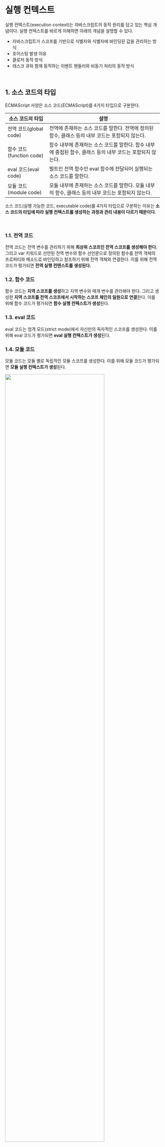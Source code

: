 # 실행 컨텍스트

실행 컨텍스트(execution context)는 자바스크립트의 동작 원리를 담고 있는 핵심 개념이다. 실행 컨텍스트를 바르게 이해하면 아래의 개념을 설명할 수 있다.

* 자바스크립트가 스코프를 기반으로 식별자와 식별자에 바인딩된 값을 관리하는 방식
* 호이스팅 발생 이유
* 클로저 동작 방식
* 태스크 큐와 함께 동작하는 이벤트 핸들러와 비동기 처리의 동작 방식

&nbsp;  

## 1. 소스 코드의 타입

ECMAScript 사양은 소스 코드(ECMAScript)를 4가지 타입으로 구분한다.

| 소스 코드의 타입         | 설명                                                         |
| ------------------------ | ------------------------------------------------------------ |
| 전역 코드(global code)   | 전역에 존재하는 소스 코드를 말한다. 전역에 정의된 함수, 클래스 등의 내부 코드는 포함되지 않는다. |
| 함수 코드(function code) | 함수 내부에 존재하는 소스 코드를 말한다. 함수 내부에 중첩된 함수, 클래스 등의 내부 코드는 포함되지 않는다. |
| eval 코드(eval code)     | 빌트인 전역 함수인 eval 함수에 전달되어 실행되는 소스 코드를 말한다. |
| 모듈 코드(module code)   | 모듈 내부에 존재하는 소스 코드를 말한다. 모듈 내부의 함수, 클래스 등의 내부 코드는 포함되지 않는다. |

소스 코드(실행 가능한 코드, executable code)를 4가지 타입으로 구분하는 이유는 **소스 코드의 타입에 따라 실행 컨텍스트를 생성하는 과정과 관리 내용이 다르기 때문이다.**

&nbsp;  

### 1.1. 전역 코드

전역 코드는 전역 변수를 관리하기 위해 **최상위 스코프인 전역 스코프를 생성해야 한다.** 그리고 var 키워드로 선언된 전역 변수와 함수 선언문으로 정의된 함수를 전역 객체의 프로퍼티와 메소드로 바인딩하고 참조하기 위해 전역 객체와 연결한다. 이를 위해 전역 코드가 평가되면 **전역 실행 컨텐스트를 생성된다.**

### 1.2. 함수 코드

함수 코드는 **지역 스코프를 생성**하고 지역 변수와 매개 변수를 관리해야 한다. 그리고 생성한 **지역 스코프를 전역 스코프에서 시작하는 스코프 체인의 일원으로 연결**한다. 이를 위해 함수 코드가 평가되면 **함수 실행 컨텍스트가 생성**된다.

### 1.3. eval 코드

eval 코드는 엄격 모드(strict mode)에서 자신만의 독자적인 스코프를 생성한다. 이를 위해 eval 코드가 평가되면 **eval 실행 컨텍스트가 생성**된다.

### 1.4. 모듈 코드

모듈 코드는 모듈 별로 독립적인 모듈 스코프를 생성한다. 이를 위해 모듈 코드가 평가되면 **모듈 실행 컨텍스트가 생성**된다.

<img src="https://user-images.githubusercontent.com/32444914/81897022-b2a3f280-95f0-11ea-8c51-ca01347b6807.png" width="80%" />

&nbsp;  

## 2. 소스 코드의 평가와 실행

자바스크립트 엔진은 소스 코드를 2개의 과정으로 나누어 처리한다.

1. **소스코드 평가**
   *  실행 컨텍스트 생성
   *  변수, 함수 등의 선언문을 우선적으로 실행
   *  생성된 변수나 함수 식별자를 실행 컨텍스트의 스코프(렉시컬 환경의 환경 레코드)에 키(key)로서 등록
2. **런타임**
   *  선언문을 제외한 소스 코드를 순차적으로 실행
   *  소스 코드 실행에 필요한 정보(변수, 함수의 참조)를 실행 컨텍스트의 스코프에서 취득
   *  소스 코드의 실행 결과(변수 값의 변경 등)를 다시 실행 컨텍스트의 스코프에 등록

&nbsp;  

<img src="https://user-images.githubusercontent.com/32444914/81897477-ad937300-95f1-11ea-9e5d-3f8cd160df46.png" width="80%" />

아래 소스 코드가 처리되는 과정에 대해 알아보자.

```javascript
var x;
x = 1;
```

1. 소스 코드 평가
   1. 전역 실행 컨텍스트 생성
   2. `var x;` 실행
   3. 전역 실행 컨텍스트의 스코프에 식별자 `x`를 등록, `undefined`로 초기화
2. 런타임
   1. `var x;`는 코드 평가 단계에서 실행되었기 때문에 변수 할당문 `x = 1;`만 실행
   2. 식별자 `x`를 전역 실행 컨텍스트의 스코프에서 검색(스코프에 x가 등록되어 있다)
   3. `x = 1;` 할당 결과를 실행 컨텍스트의 스코프에 등록

&nbsp;  

## 3. 실행 컨텍스트의 역할

실행 컨텍스트(execution context)는 **소스 코드를 실행하기 위해 필요한 환경을 제공하고 코드의 실행 결과를 실제로 관리하는 영역**이다. 따라서 모든 코드는 실행 컨텍스트를 통해 실행되고 관리된다.

* 선언에 의해 생성된 모든 식별자(변수, 함수, 클래스 등)의 스코프(렉시컬 환경)를 구분하여 등록하고 상태 변화(식별자에 바인딩된 값의 변화)를 지속적으로 관리
* 중첩된 스코프 내의 식별자 검색을 위한 스코프 체인 형성
* 현재 실행 중인 코드의 실행 순서를 변경(ex. 함수 호출)할 수 있도록 **실행 컨텍스트 스택**에 push 됨

&nbsp;  

아래 예제는 전역 코드와 함수 코드로 구성되어 있다. 자바스크립트 엔진이 아래 예제를 어떻게 평가하고 실행할지 생각해보자.

```javascript
// 전역 변수 선언
const x = 1;
const y = 2;

// 함수 정의
function foo(a) {
  // 지역 변수 선언
  const x = 10;
  const y = 20;
  
  // 메소드 호출
  console.log(a + x + y); // 130
}

// 함수 호출
foo(100);

// 메소드 호출
console.log(x + y); // 3
```

1. **전역 코드 평가**
   1. 전역 실행 컨텍스트 생성
   2. 전역 코드의 모든 변수, 함수 선언문을 우선적으로 실행
   3. 2에서 생성된 식별자를 전역 실행 컨텍스트의 렉시컬 환경에 등록
   4. 실행 컨텍스트 스택에 push
2. **전역 코드 실행**
   1. const 키워드로 선언된 전역 변수는 런타임에 초기화가 실행된다.
   2. foo 함수 호출
   3. 전역 코드 실행 일시 중지, 코드의 제어권이 foo 함수 내부로 이동
3. **함수 코드 평가**
   1. 함수 실행 컨텍스트 생성
   2. 함수 코드의 매개 변수, 지역 변수 선언문을 우선적으로 실행
   3. 2에서 생성된 식별자를 함수 실행 컨텍스트의 렉시컬 환경에 등록
   4. this 바인딩 결정
   5. 실행 컨텍스트 스택에 push
4. **함수 코드 실행**
   1. 매개 변수와 지역 변수의 값 할당
   2. `console.log` 메소드 호출 (실행 컨텍스트 스택에 push, pop)
   3. 함수 코드 실행 종료, 실행 컨텍스트 스택에서 pop(전역 코드로 복귀)
5. 전역 코드 실행
   1. `console.log` 메소드 호출 (실행 컨테스트 스택에 push, pop)
   2. 전역 코드 실행 종료, 실행 컨텍스트 스택에서 pop(프로그램 종료)



식별자와 스코프는 실행 컨텍스트의 **렉시컬 환경**으로 관리하고, 코드 실행 순서는 **실행 컨텍스트 스택**으로 관리한다.

&nbsp;  

## 4. 실행 컨텍스트 스택

자바스크립트 엔진은 소스 코드의 타입에 해당하는 실행 컨텍스트를 생성한다. 이때 생성된 실행 컨텍스트는 스택 자료 구조로 관리된다. 이를 **실행 컨텍스트 스택(execution context stack)**이라고 부른다.

> 실행 컨텍스트 스택을 콜 스택(call stack)이라고 부르기도 한다.

```javascript
const x = 1;

function foo () {
  const y = 2;
  
  function bar () {
    const z = 3;
    console.log(x + y + z);
  }
  bar();
}

foo(); // 6
```

위 코드를 실행하면 코드가 실행되는 시간의 흐름에 따라 실행 컨텍스트 스택에는 아래와 같이 실행 컨텍스트가 추가(push)되고 제거(pop)된다.

<img src="https://user-images.githubusercontent.com/32444914/81902529-3367ec00-95fb-11ea-91cd-15f93834eebf.png" width="80%" />

이처럼 **실행 컨텍스트 스택은 코드의 실행 순서를 관리한다.** 소스 코드가 평가되면 실행 컨텍스트가 생성되고, 실행 컨텍스트 스택의 최상위에 쌓인다. **실행 컨텍스트 스택의 최상위에 존재하는 실행 컨텍스트는 언제나 현재 실행 중인 코드의 실행 컨텍스트이다.** 이러한 실행 컨텍스트를 **실행 중인 실행 컨텍스트(running execution context)라 부른다.**

&nbsp;  

## 5. 렉시컬 환경

* 렉시컬 환경(Lexical Environment)은 식별자와 식별자에 바인딩된 값, 상위 스코프에 대한 참조를 기록하는 환경이다.
* 렉시컬 환경은 실행 컨텍스트를 구성하는 컴포넌트이다.
* 렉시컬 환경은 객체 형태의 스코프(전역, 함수, 블록)를 생성하여 식별자를 키로 등록하고 식별자에 바인딩된 값을 관리한다.
* 렉시컬 환경은 스코프를 구분하여 식별자를 등록하고 관리하는 저장소 역할을 한다.
* 렉시컬 환경은 렉시컬 스코프의 실체이다.
* 렉시컬 환경은 두가지 컴포넌트로 구성된다.
  * 환경 레코드(Environment Record)
  * 외부 렉시컬 환경에 대한 참조(Outer Lexical Environment Reference)

&nbsp;  

실행 컨텍스트는 LexicalEnvironment 컴포넌트와 VariableEnvironment 컴포넌트로 구성된다. 생성 초기의 실행 컨텍스트와 렉시컬 환경을 그림으로 표현하면 아래와 같다.

<img src="https://user-images.githubusercontent.com/32444914/81908831-b80b3800-9604-11ea-8768-a69a1510d3b5.png" width="80%" />

> 생성 초기에 LexicalEnvrionment 컴포넌트와 VariableEnvironment 컴포넌트는 하나의 동일한 렉시컬 환경을 참조한다. 이후, 몇가지 상황을 만나면 VariableEnvironment 컴포넌트를 위한 새로운 렉시컬 환경이 생성되고 각 컴포넌트의 참조가 달라지는 경우도 있다. 이 글에선 각 컴포넌트를 구분하지 않고 렉시컬 환경으로 통일해 설명한다.

&nbsp;  

렉시컬 환경은 아래와 같이 두개의 컴포넌트로 구성된다.

<img src="https://user-images.githubusercontent.com/32444914/81909497-a5ddc980-9605-11ea-92e0-c31251466ff4.png" width="80%" />

1. **환경 레코드**(Environment Record)
   * 스코프에 포함된 식별자를 등록하고 등록된 식별자에 바인딩된 값을 관리하는 저장소이다.
   * 환경 레코드는 **소스 코드의 타입에 따라 내용에 차이가 있다.**
2. **외부 렉시컬 환경에 대한 참조**(Outer Lexical Envrionment Reference)
   * 상위 스코프를 가리킨다. 즉, 해당 실행 컨텍스트를 생성한 소스 코드를 포함하는 **상위 코드의 렉시컬 환경**을 말한다.
   * 외부 렉시컬 환경에 대한 참조를 통해 단방향 링크드 리스트인 **스코프 체인**을 구현한다.

&nbsp;  

## 6. 실행 컨텍스트의 생성과 식별자 검색 과정

1. 전역 객체 생성
2. 전역 코드 평가
   1. 전역 실행 컨텍스트 생성
   2. 전역 렉시컬 환경 생성
      1. 전역 환경 레코드 생성
         1. 객체 환경 레코드 생성
         2. 선언적 환경 레코드 생성
         3. this 바인딩
      2. 외부 렉시컬 환경에 대한 참조 할당
3. 전역 코드 실행
4. 함수 코드 평가
   1. 함수 실행 컨텍스트 생성
   2. 함수 렉시컬 환경 생성
      1. 함수 환경 레코드 생성
      2. 외부 렉시컬 환경에 대한 참조 할당
      3. this 바인딩
5. 함수 코드 실행
6. 함수 코드 실행 종료
7. 전역 코드 실행 종료

&nbsp;  

아래 예제를 통해 어떻게 실행 컨텍스트가 생성되고 코드 실행 결과가 관리되는지, 그리고 어떻게 실행 컨텍스트를 통해 식별자를 검색하는지 살펴보자.
```javascript
var x = 1;
const y = 2;

function foo (a) {
  var x = 3;
  const y = 4;
  
  function bar (b) {
    const z = 5;
    console.log(a + b + x + y + z);
  }
  bar(10);
}

foo(20); // 42
```

&nbsp;  

### 6.1. 전역 객체 생성

**전역 객체는 전역 코드가 평가되기 이전에 생성된다**. 이때 전역 객체에는 빌트인 전역 프로퍼티와, 빌트인 전역 함수, 표준 빌트인 객체, 호스트 객체(ex. Web API)를 포함한다.

전역 객체도 `Object.prototype`을 상속 받는다.

&nbsp;  

### 6.2. 전역 코드 평가

소스 코드가 로드되면 자바스크립트 엔진은 전역 코드를 평가한다. 전역 코드 평기는 아래 순서로 진행된다.

```pseudocode
1. 전역 실행 컨텍스트 생성
2. 전역 렉시컬 환경 생성
	2.1. 전역 환경 레코드 생성
		2.1.1. 객체 환경 레코드 생성
		2.1.2. 선언적 환경 레코드 생성
		2.1.3. this 바인딩
	2.2. 외부 렉시컬 환경에 대한 참조 할당
```

전역 코드를 평가하여 생성된 실행 컨텍스트와 렉시컬 환경은 아래와 같다.

<img src="https://user-images.githubusercontent.com/32444914/81911932-e2f78b00-9608-11ea-97f0-b8826eb4bb8a.png" width="80%" />

#### 1. 전역 실행 컨텍스트 생성

비어있는 전역 실행 컨텍스트를 생성하여 실행 컨텍스트 스택에 push한다. 이때 전역 실행 컨텍스트는 running execution context이다(실행 컨텍스트 스택의 최상위). 

<img src="https://user-images.githubusercontent.com/32444914/81912491-99f40680-9609-11ea-8b15-e8faec94e218.png" width="40%" />

#### 2. 전역 렉시컬 환경 생성

* 전역 렉시컬 환경(Global Lexical Envrionment)은 두 가지 컴포넌트로 구성되어 있다.
  * 전역 환경 레코드 (Global Environment Record)
  * 외부 환경 레코드 참조 (Outer Lexical Environment Reference)



전역 렉시컬 환경(Global Lexical Envrionment)을 생성하고 전역 실행 컨텍스트의 Lexical Environment 컴포넌트와 Variable Environment 컴포넌트에 바인딩한다 (아래 그림은 두 컴포넌트를 하나로 통일하여 설명한다).

<img src="https://user-images.githubusercontent.com/32444914/81912710-eb9c9100-9609-11ea-8bc9-ecdfe90e0819.png" width="70%" />

##### 2.1. 전역 환경 레코드 생성

* 전역 렉시컬 환경을 구성하는 컴포넌트
* var 키워드로 선언한 전역 변수와 ES6의 let, const 키워드로 선언한 전역 변수를 구분하여 관리하기 위해 전역 환경 레코드는 두 가지 컴포넌트와 [[GlobalThisValue]] 내부 슬롯 한 가지로 구성되어 있다.
  * 객체 환경 레코드 (Object Environment Record)
  * 선언적 환경 레코드 (Declarative Envrionment Record)
  * [[GlobalThisValue]] (This 바인딩)
* 객체 환경 레코드와 선언적 환경 레코드는 서로 협력하여 전역 스코프와 전역 객체를 관리한다.

&nbsp;  

###### 2.1.1. 객체 환경 레코드 생성

* BindingObject라고 부르는 객체와 연결된다. BindingObject는 6.1.에서 생성된 전역 객체이다.
* BindingObject를 통해 빌트인 전역 프로퍼티, 빌트인 전역 함수, 표준 빌트인 객체, 호스트 객체를 검색할 수 있다.
* 전역 코드 평가 과정에서 var 키워드로 선언한 전역 변수, 함수 선언문으로 정의한 전역 함수는 BindingObject를 통해 전역 객체의 프로퍼티와 메소드가 된다. 그리고 이때 등록된 식별자를 검색하면 전역 객체의 프로퍼티를 검색하여 반환한다. 이것이 **전역 객체의 식별자 없이 전역 객체의 프로퍼티를 참조할 수 있는 메커니즘**이다.



위 예제의 전역 변수 x와 전역 함수 foo는 객체 환경 레코드의 BindingObject에 바인딩되어 있는 전역 객체의 프로퍼티와 메소드가 된다.

```javascript
var x = 1;
const y = 2;

function foo (a) {...}
```

<img src="https://user-images.githubusercontent.com/32444914/81921834-2efcfc80-9616-11ea-8d9a-4d42740ba3b4.png" width="80%" />

변수 x는 var 키워드로 선언한 변수이다. 따라서 선언 단계와 초기화 단계가 동시에 진행된다. 다시 말해, 전역 코드 평가 시점에 객체 환경 레코드의 BindingObject를 통해 전역 객체에 변수 식별자 x를 키로 등록한 다음, 암묵적으로 undefined를 바인딩하는 것이다. **프로퍼티 값이 없는 프로퍼티는 있을 수 없기 때문이다.** 이것이 런타임에서 var 키워드를 사용한 변수 선언문 이전에 식별자를 참조하면 undefined가 반환되는 이유이다(**변수 호이스팅**).

**함수 호이스팅**도 마찬가지이다. 함수 선언문으로 정의한 전역 함수는 자바스크립트 엔진에 의해 함수 이름과 동일한 식별자가 암묵적으로 생성되고, 객체 환경 레코드의 BindingObject를 통해 전역 객체의 키로 등록되어 생성된 함수 객체를 즉시 할당한다. 따라서 함수 선언문으로 정의한 함수는 함수 선언문 이전에 호출할 수 있다. 이것이 변수 호이스팅과 함수 호이스팅의 차이이다.

&nbsp;  

###### 2.1.2. 선언적 환경 레코드

* let, const 키워드로 선언한 전역 변수를 관리하는 영역
* let, const 키워드로 선언한 전역 변수는 전역 객체의 프로퍼티가 되지 않는다.
* let, const 키워드로 선언한 변수는 선언 단계와 초기화 단계가 분리되어 진행된다. 따라서 런타임에 컨트롤이 변수 선언문에 도달하기 전까지 **일시적 사각지대(Temporal Dead Zone; TDZ)**에 빠지게 된다.

<img src="https://user-images.githubusercontent.com/32444914/81925913-20194880-961c-11ea-81c2-8dcf6a9ae177.png" width="80%" />

> 위 그림에서 변수 y에 바인딩되어 있는 `<uninitialized>`는 초기화 단계가 진행되지 않아 변수에 접근할 수 없음을 나타내기 이해 사용한 표현이다.

&nbsp;  

###### 2.1.3. this 바인딩

전역 환경 레코드의 [[GlobalThisValue]] 내부 슬롯에 this가 바인딩된다. 일반적으로 전역 코드에서 this는 전역 객체를 가리키므로 전역 환경 레코드의 [[GlobalThisValue]] 내부 슬록에는 전역 객체가 바인딩된다.

<img src="https://user-images.githubusercontent.com/32444914/81928464-4214ca00-9620-11ea-8385-526438eaa51e.png" width="80%" />

this 바인딩은 전역 환경 레코드와 함수 환경 레코드에만 존재한다.

&nbsp; 

##### 2.2. 외부 렉시컬 환경에 대한 참조 할당

* 현재 평가 중인 코드를 포함하는 외부 코드의 렉시컬 환경(상위 스코프)
* 스코프 체인을 구성
* 전역 코드를 포함하는 코드는 없으므로 전역 렉시컬 환경의 외부 렉시컬 환경에 대한 참조는 null이 할당된다.

<img src="https://user-images.githubusercontent.com/32444914/81926444-e5fc7680-961c-11ea-9710-49dbf4f30517.png" width="80%" />

&nbsp;   

### 6.3. 전역 코드 실행

전역 코드가 순차적으로 실행된다. 변수 할당문이 실행되어 변수 x, y에 값이 할당된다. 그리고 함수 foo가 호출된다.

<img src="https://user-images.githubusercontent.com/32444914/81928861-ec8ced00-9620-11ea-918b-96a383f45726.png" width="80%" />

&nbsp;  

#### 식별자 결정(identifier resolution)

* 변수 할당문 또는 함수 호출문을 실행하려면 먼저 변수 또는 함수 이름이 선언된 식별자인지 확인해야 한다.
* 선언되지 않은 식별자는 참조할 수 없으므로 할당이나 호출도 할 수 없기 때문이다.
* 또한 동일한 이름의 식별자가 다른 스코프에 여러 개 존자할 수도 있다.
* 따라서 어느 스코프의 식별자를 참조하면 되는지 결정할 필요가 있다.
* 식별자 결정을 위해 식별자를 검색할 때는, **running execution context에서 식별자 검색을 시작한다.**
* 따라서 실행 컨텍스트의 렉시컬 환경의 환경 레코드를 검색한다.
* 만약 running execution context 렉시컬 환경의 환경 레코드에서 식별자를 찾을 수 없다면 외부 렉시컬 환경 참조를 타고 상위 스코프로 이동하여 계속 검색한다.
* 만약 외부 렉시컬 환경의 참조가 null이고(전역 렉시컬 환경), 식별자를 찾지 못했다면 ReferenceError를 발생시킨다.

&nbsp;  

### 6.4. foo 함수 코드 평가

foo 함수가 호출되면 전역 코드의 실행을 일시 중단하고 foo 함수 내부로 코드의 제어권이 이동한다. 그리고 함수 코드를 아래와 같은 순서로 평가하기 시작한다.

```pseudocode
1. 함수 실행 컨텍스트 생성
2. 함수 렉시컬 환경 생성
  2.1. 함수 환경 레코드 생성
  2.2. 외부 렉시컬 환경에 대한 참조 할당
  2.3. this 바인딩 (동적으로 결정)
```

위 과정을 거쳐 생성된 foo 함수 실행 컨텍스트와 렉시컬 환경은 아래와 같다.

<img src="https://user-images.githubusercontent.com/32444914/81931979-e8170300-9625-11ea-818b-dbe77fe64384.png" width="80%" />

#### 1. 함수 실행 컨텍스트 생성

foo 함수 실행 컨텍스트를 생성한다. 생성된 함수 실행 컨텍스트는 함수 렉시컬 환경이 완성된 다음 실행 컨텍스트 스택에 push된다. 이때 foo 함수 실행 컨텍스트는 running execution context가 된다.

&nbsp;  

#### 2. 함수 렉시컬 환경 생성

foo 함수 렉시컬 환경(Function Lexical Environment)을 생성하고 foo 함수 실행 컨텍스트에 바인딩한다.

<img src="https://user-images.githubusercontent.com/32444914/81933449-62488700-9628-11ea-950a-407f27849dab.png" width="70%" />

 함수 렉시컬 환경은 두가지 컴포넌트로 구성되어있다.

* 함수 환경 레코드(Function Environment Record)
* 외부 렉시컬 환경에 대한 참조(Outer Lexical Environment Reference)

&nbsp;  

##### 2.1. 함수 환경 레코드 생성

함수 환경 레코드는 아래의 네 가지를 등록하고 관리한다.

* 매개 변수
* arguments 객체
* 지역 변수
* 중첩 함수

<img src="https://user-images.githubusercontent.com/32444914/81933864-f87cad00-9628-11ea-9b46-c604712b199a.png" width="80%" />

&nbsp;  

##### 2.2. 외부 렉시컬 환경에 대한 참조 할당

외부 렉시컬 환경에 대한 참조에는 foo 함수 정의가 평가된 시점의 running execution context의 렉시컬 환경의 참조(전역 렉시컬 환경)가 할당된다.

<img src="https://user-images.githubusercontent.com/32444914/81934237-97a1a480-9629-11ea-9477-390a0aa4aa35.png" width="80%" />

자바스크립트 함수는 렉시컬 스코프를 따르므로 함수를 어디에 정의했는지에 따라 상위 스코프가 결정된다고 했다. 그리고 함수 객체는 자신이 정의된 스코프(상위 스코프)를 기억한다고 했다.

자바스크립트 엔진은 함수 정의를 평가하여 함수 객체를 생성할 때, running execution context의 렉시컬 환경(함수의 상위 스코프)을 함수 객체의 내부 슬롯 [[Environment]]에 저장한다. **즉, 함수 렉시컬 환경의 외부 렉시컬 환경의 참조 값은 함수 객체의 [[Environment]] 내부 슬롯에 저장된 렉시컬 환경의 참조이다.** 이것이 바로 렉시컬 스코프를 구현하는 메커니즘이다.

&nbsp;  

##### 2.3. this 바인딩

함수 환경 레코드의 [[ThisValue]] 내부 슬롯에 this가 바인딩된다. [[ThisValue]] 내부 슬롯에 바인딩될 객체는 함수 호출 방식에 따라 동적으로 결정된다.

foo 함수는 함수로 호출되었으므로 this는 전역 객체를 가리킨다. 따라서 함수 환경 레코드의 [[ThisValue]] 내부 슬롯에는 전역 객체가 바인딩된다. foo 함수 내부에서 this를 참조하면 함수 환경 레코드의 [[ThisValue]] 내부 슬롯에 바인딩되어 있는 객체가 반환된다.

<img src="https://user-images.githubusercontent.com/32444914/81936605-822e7980-962d-11ea-9bb8-d98876177c51.png" width="80%" />

&nbsp;  

### 6.5. foo 함수 코드 실행

